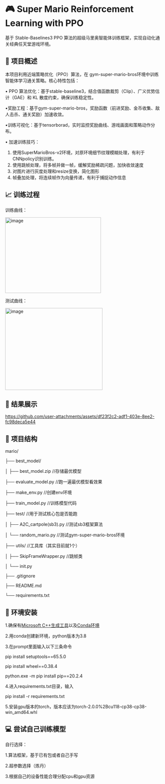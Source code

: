 # 🎮 Super Mario Reinforcement Learning with PPO
基于 ​​Stable-Baselines3 PPO 算法​​的超级马里奥智能体训练框架，实现自动化通关经典任天堂游戏环境。

## 🚀 项目概述
本项目利用近端策略优化（PPO）算法，在 gym-super-mario-bros环境中训练智能体学习通关策略。核心特性包括：

•
​​PPO 算法优化​​：基于stable-baseline3，结合值函数裁剪（Clip）、广义优势估计（GAE）和 KL 散度约束，确保训练稳定性。

•
​​奖励工程​​：基于gym-super-mario-bros，奖励函数（前进奖励、金币收集、敌人击杀、通关奖励）加速收敛。

•
​​训练可视化​​：基于tensorborad，实时监控奖励曲线、游戏画面和策略动作分布。

•
​​加速训练技巧：
1. 使用SuperMarioBros-v2环境，对原环境细节纹理模糊处理，有利于CNNpolicy识别训练。
2. 使用跳帧处理，将多帧并做一帧，缓解奖励稀疏问题，加快收敛速度
3. 对图片进行灰度处理和resize变换，简化图形
4. 帧叠加处理，将连续帧作为向量传递，有利于捕捉动作信息

## 📈 训练过程
训练曲线：

<img width="307" height="242" alt="image" src="https://github.com/user-attachments/assets/0334aaf0-17ba-458d-9498-9f24d6729c81" />

测试曲线：

<img width="312" height="262" alt="image" src="https://github.com/user-attachments/assets/ad6ad024-d45f-4da3-ad55-9165c4f1d428" />

## 🎥 结果展示


https://github.com/user-attachments/assets/df23f2c2-adf1-403e-8ee2-fc98deca5e44

## 📂 项目结构
mario/

├── best_model/

│ ├── best_model.zip //存储最优模型

├── evaluate_model.py  //跑一遍最优模型看效果

├── make_env.py   //创建env环境

├── train_model.py   //训练模型代码

├── test/   //用于测试核心包是否能跑

│ ├── A2C_cartpole(sb3).py   //测试sb3框架算法

│ └── random_mario.py    //测试gym-super-mario-bros环境

├── utils/  //工具库（其实目前就1个）

│ ├── SkipFrameWrapper.py //跳帧类

│ └── init.py

├── .gitignore

├── README.md

└── requirements.txt

## 🔧 环境安装
1.确保有[Microsoft C++生成工具](https://visualstudio.microsoft.com/zh-hans/visual-cpp-build-tools/)以及[Conda环境](https://www.anaconda.com/docs/getting-started/miniconda/main)

2.用conda创建新环境，python版本为3.8

3.在prompt里面输入以下三条命令

pip install setuptools==65.5.0

pip install wheel==0.38.4

python.exe -m pip install pip==20.2.4

4.进入requirements.txt目录，输入

pip install -r requirements.txt

5.安装gpu版本的torch，版本应该为torch-2.0.0%2Bcu118-cp38-cp38-win_amd64.whl

## 💻 尝试自己训练模型
自行选择：

1.算法框架，基于已有包或者自己手写

2.超参数选择（炼丹）

3.根据自己的设备性能合理分配cpu和gpu资源
